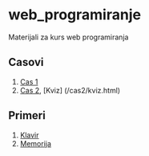 # web_programiranje
Materijali za kurs web programiranja

## Casovi
1. [Cas 1](/cas1/index.html)
2. [Cas 2](/cas2/index.html), [Kviz] (/cas2/kviz.html)

## Primeri
1. [Klavir](/klavir/index.html)
2. [Memorija](/memorija/index.html)
